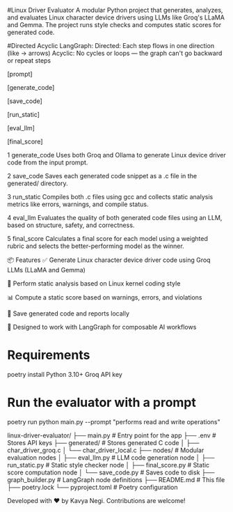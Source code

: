 #Linux Driver Evaluator
A modular Python project that generates, analyzes, and evaluates Linux character device drivers using LLMs like Groq's LLaMA and Gemma. The project runs style checks and computes static scores for generated code.

#Directed Acyclic LangGraph:
Directed: Each step flows in one direction (like → arrows)
Acyclic: No cycles or loops — the graph can't go backward or repeat steps

[prompt] 
   >
[generate_code]
   >
[save_code]
   >
[run_static]
   >
[eval_llm]
   >
[final_score]

1 generate_code
Uses both Groq and Ollama to generate Linux device driver code from the input prompt.

2 save_code
Saves each generated code snippet as a .c file in the generated/ directory.

3 run_static
Compiles both .c files using gcc and collects static analysis metrics like errors, warnings, and compile status.

4 eval_llm
Evaluates the quality of both generated code files using an LLM, based on structure, safety, and correctness.

5 final_score
Calculates a final score for each model using a weighted rubric and selects the better-performing model as the winner.

📦 Features
✅ Generate Linux character device driver code using Groq LLMs (LLaMA and Gemma)

🧪 Perform static analysis based on Linux kernel coding style

📊 Compute a static score based on warnings, errors, and violations

📝 Save generated code and reports locally

🧠 Designed to work with LangGraph for composable AI workflows

# Requirements
poetry install
Python 3.10+
Groq API key

# Run the evaluator with a prompt
poetry run python main.py --prompt "performs read and write operations"

linux-driver-evaluator/
├── main.py # Entry point for the app
├── .env # Stores API keys
├── generated/ # Stores generated C code
│ ├── char_driver_groq.c
│ └── char_driver_local.c
├── nodes/ # Modular evaluation nodes
│ ├── eval_llm.py # LLM code generation node
│ ├── run_static.py # Static style checker node
│ ├── final_score.py # Static score computation node
│ └── save_code.py # Saves code to disk
├── graph_builder.py # LangGraph node definitions
├── README.md # This file
├── poetry.lock
└── pyproject.toml # Poetry configuration


Developed with ❤️ by Kavya Negi. Contributions are welcome!
